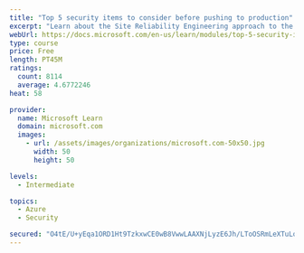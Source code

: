 ```yaml
---
title: "Top 5 security items to consider before pushing to production"
excerpt: "Learn about the Site Reliability Engineering approach to the challenge of assuring reliability and gain a better understanding of why it matters."
webUrl: https://docs.microsoft.com/en-us/learn/modules/top-5-security-items-to-consider/
type: course
price: Free
length: PT45M
ratings:
  count: 8114
  average: 4.6772246
heat: 58

provider:
  name: Microsoft Learn
  domain: microsoft.com
  images:
    - url: /assets/images/organizations/microsoft.com-50x50.jpg
      width: 50
      height: 50

levels:
  - Intermediate

topics:
  - Azure
  - Security

secured: "O4tE/U+yEqa1ORD1Ht9TzkxwCE0wB8VwwLAAXNjLyzE6Jh/LToOSRmLeXTuLq2YggJFCP2NexQjp5LL9IA64CFGarqgzI8/e7dTU75yxk+0uipybVU0N4X1yqkl71UUeilujfoTai7Za6RoHpQOJqbYkX17eH2oeGMKtXMigYRUDw15NmdeWhyhgP8ZmmzlpDSUamzRBzK0ZIodYUrv1QObUfYXUtEAJJ/EamD6BUHOAmWqxZEccRxnldHYaJBxaGFfj6Zb8MeZuI5WD2UfKjkk6i3YrYL/pgme7ZNpdS/ftWmVXFMblmxHmTxcD4vMuySrN3yuYrRysyZNx+oQ+44UeVBu9OfVQrTAVI3Wz2lga26SFbBRQoQAgtX58M1JgON47kT2ojY7NE0FBdOSkql+T4tbBNiURL/xSJn9ZyDs=;/bdTquTLgVtTxPFVttHPMg=="
---
```



